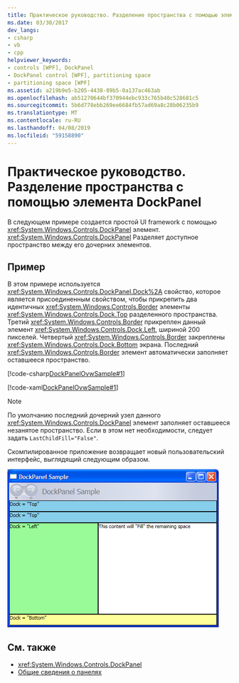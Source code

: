 ```yaml
---
title: Практическое руководство. Разделение пространства с помощью элемента DockPanel
ms.date: 03/30/2017
dev_langs:
- csharp
- vb
- cpp
helpviewer_keywords:
- controls [WPF], DockPanel
- DockPanel control [WPF], partitioning space
- partitioning space [WPF]
ms.assetid: a219b9e5-b205-4438-89b5-0a137ac463ab
ms.openlocfilehash: ab51270644bf370944ebc933c765b40c528681c5
ms.sourcegitcommit: 5b6d778ebb269ee6684fb57ad69a8c28b06235b9
ms.translationtype: MT
ms.contentlocale: ru-RU
ms.lasthandoff: 04/08/2019
ms.locfileid: "59158890"
---
```

# <a name="how-to-partition-space-by-using-the-dockpanel-element"></a>Практическое руководство. Разделение пространства с помощью элемента DockPanel
В следующем примере создается простой UI  framework с помощью <xref:System.Windows.Controls.DockPanel> элемент. <xref:System.Windows.Controls.DockPanel> Разделяет доступное пространство между его дочерних элементов.  
  
## <a name="example"></a>Пример  
 В этом примере используется <xref:System.Windows.Controls.DockPanel.Dock%2A> свойство, которое является присоединенным свойством, чтобы прикрепить два идентичных <xref:System.Windows.Controls.Border> элементы <xref:System.Windows.Controls.Dock.Top> разделенного пространства. Третий <xref:System.Windows.Controls.Border> прикреплен данный элемент <xref:System.Windows.Controls.Dock.Left>, шириной 200 пикселей. Четвертый <xref:System.Windows.Controls.Border> закреплены <xref:System.Windows.Controls.Dock.Bottom> экрана. Последний <xref:System.Windows.Controls.Border> элемент автоматически заполняет оставшееся пространство.  
  
 
 [!code-csharp[DockPanelOvwSample#1](~/samples/snippets/csharp/VS_Snippets_Wpf/DockPanelOvwSample/CSharp/DockPanel_Ovw_Sample.cs#1)]
 
 [!code-xaml[DockPanelOvwSample#1](~/samples/snippets/xaml/VS_Snippets_Wpf/DockPanelOvwSample/XAML/default.xaml#1)]  
  
> [!NOTE]
>  По умолчанию последний дочерний узел данного <xref:System.Windows.Controls.DockPanel> элемент заполняет оставшееся незанятое пространство. Если в этом нет необходимости, следует задать `LastChildFill="False"`.  
  
 Скомпилированное приложение возвращает новый пользовательский интерфейс, выглядящий следующим образом.  
  
 ![Обычный сценарий DockPanel.](./media/panel-intro-dockpanel.PNG "panel_intro_dockpanel")  
  
## <a name="see-also"></a>См. также

- <xref:System.Windows.Controls.DockPanel>
- [Общие сведения о панелях](panels-overview.md)
